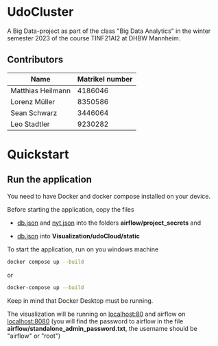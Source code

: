 # UdoCluster

A Big Data-project as part of the class "Big Data Analytics" in the winter semester 2023 of the course TINF21AI2 at DHBW Mannheim.

## Contributors

| Name | Matrikel number |
| --- | --- |
| Matthias Heilmann | 4186046 |
| Lorenz Müller | 8350586 |
| Sean Schwarz | 3446064 |
| Leo Stadtler | 9230282 |

# Quickstart

## Run the application

You need to have Docker and docker compose installed on your device.

Before starting the application, copy the files 

- [db.json](https://drive.google.com/file/d/1HnB43OQrPZAuC4CG9U0hzCnN3fV7t2_3/view?usp=drive_link) and [nyt.json](https://drive.google.com/file/d/1oodDslsXbQEkNT_JPbDOQHqu1_OPnhV8/view?usp=drive_link) into the folders **airflow/project_secrets** and 

- [db.json](https://drive.google.com/file/d/1HnB43OQrPZAuC4CG9U0hzCnN3fV7t2_3/view?usp=drive_link) into **Visualization/udoCloud/static**

To start the application, run on you windows machine 

```sh
docker compose up --build
```

or

```sh
docker-compose up --build
```

Keep in mind that Docker Desktop must be running.

The visualization will be running on [localhost:80](http://localhost) and airflow on [localhost:8080](http://localhost:8080) (you will find the password to airflow in the file **airflow/standalone_admin_password.txt**, the username should be "airflow" or "root")
